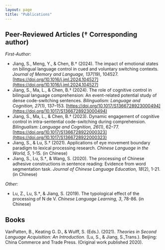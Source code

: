 ```yaml
---
layout: page
title: "Publications"
---
```


## Peer-Reviewed Articles († Corresponding author)
*First-Author:*
- Jiang, S., Meng, Y., & Chen, B.† (2024). The impact of emotional states on bilingual language control in cued and voluntary switching contexts. *Journal of Memory and Language, 137*(19), 104527. [https://doi.org/10.1016/j.jml.2024.104527](https://doi.org/10.1016/j.jml.2024.104527)<br> 
- Jiang, S., Ma, L., & Chen, B.† (2024). The role of cognitive control in bilingual language comprehension: An event-related potential study of dense code-switching sentences. *Bilingualism: Language and Cognition, 27*(1), 137–153. [https://doi.org/10.1017/S1366728923000494](https://doi.org/10.1017/S1366728923000494)<br> 
- Jiang, S., Ma, L., & Chen, B.† (2023). Dynamic engagement of cognitive control in intra-sentential code-switching during comprehension. *Bilingualism: Language and Cognition, 26*(1), 62–77. [https://doi.org/10.1017/S1366728922000323](https://doi.org/10.1017/S1366728922000323)<br> 
- Jiang, S., & Lu, S.† (2021). Applications of eye movement boundary paradigm to lexical processing research. *Chinese
Language in the World, 5*, 1-15. (in Chinese)<br> 
- Jiang, S., Lu, S.†, & Wang, S. (2020). The processing of Chinese adhesive constructions in sentence reading: Evidence
from word segmentation task. *Journal of Chinese Language Education, 18*(2), 1-21. (in Chinese)<br> 

*Other:*
- Lu, Z., Lu, S.†, & Jiang, S. (2019). The typological effect of the processing of N de V. *Chinese Language Learning, 3*, 78-86. (in Chinese)

## Books
VanPatten, B., Keating G. D., & Wulff, S. (Eds.). (2021). *Theories in Second Language Acquisition: An Introduction.* (Lu,
S., & Jiang, S.,Trans.). Beijing: China Commerce and Trade Press. (Original work published 2020).

